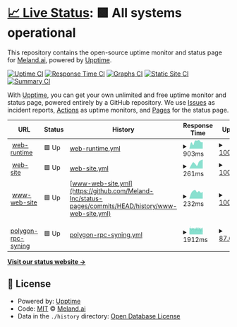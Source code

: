# [📈 Live Status](https://status.easybits.cn): <!--live status--> **🟩 All systems operational**

This repository contains the open-source uptime monitor and status page for [Meland.ai](https://www.icodeworld.cn), powered by [Upptime](https://github.com/upptime/upptime).

[![Uptime CI](https://github.com/ICodeWorld-Inc/status-pages/workflows/Uptime%20CI/badge.svg)](https://github.com/ICodeWorld-Inc/status-pages/actions?query=workflow%3A%22Uptime+CI%22)
[![Response Time CI](https://github.com/ICodeWorld-Inc/status-pages/workflows/Response%20Time%20CI/badge.svg)](https://github.com/ICodeWorld-Inc/status-pages/actions?query=workflow%3A%22Response+Time+CI%22)
[![Graphs CI](https://github.com/ICodeWorld-Inc/status-pages/workflows/Graphs%20CI/badge.svg)](https://github.com/ICodeWorld-Inc/status-pages/actions?query=workflow%3A%22Graphs+CI%22)
[![Static Site CI](https://github.com/ICodeWorld-Inc/status-pages/workflows/Static%20Site%20CI/badge.svg)](https://github.com/ICodeWorld-Inc/status-pages/actions?query=workflow%3A%22Static+Site+CI%22)
[![Summary CI](https://github.com/ICodeWorld-Inc/status-pages/workflows/Summary%20CI/badge.svg)](https://github.com/ICodeWorld-Inc/status-pages/actions?query=workflow%3A%22Summary+CI%22)

With [Upptime](https://upptime.js.org), you can get your own unlimited and free uptime monitor and status page, powered entirely by a GitHub repository. We use [Issues](https://github.com/ICodeWorld-Inc/status-pages/issues) as incident reports, [Actions](https://github.com/ICodeWorld-Inc/status-pages/actions) as uptime monitors, and [Pages](https://status.easybits.cn) for the status page.

<!--start: status pages-->
<!-- This summary is generated by Upptime (https://github.com/upptime/upptime) -->
<!-- Do not edit this manually, your changes will be overwritten -->
<!-- prettier-ignore -->
| URL | Status | History | Response Time | Uptime |
| --- | ------ | ------- | ------------- | ------ |
| <img alt="" src="https://favicons.githubusercontent.com/web-runtime-release.melandworld.com" height="13"> [web-runtime](https://web-runtime-release.melandworld.com/) | 🟩 Up | [web-runtime.yml](https://github.com/Meland-Inc/status-pages/commits/HEAD/history/web-runtime.yml) | <details><summary><img alt="Response time graph" src="./graphs/web-runtime/response-time-week.png" height="20"> 903ms</summary><br><a href="https://status.melandworld.com/history/web-runtime"><img alt="Response time 1005" src="https://img.shields.io/endpoint?url=https%3A%2F%2Fraw.githubusercontent.com%2FMeland-Inc%2Fstatus-pages%2FHEAD%2Fapi%2Fweb-runtime%2Fresponse-time.json"></a><br><a href="https://status.melandworld.com/history/web-runtime"><img alt="24-hour response time 851" src="https://img.shields.io/endpoint?url=https%3A%2F%2Fraw.githubusercontent.com%2FMeland-Inc%2Fstatus-pages%2FHEAD%2Fapi%2Fweb-runtime%2Fresponse-time-day.json"></a><br><a href="https://status.melandworld.com/history/web-runtime"><img alt="7-day response time 903" src="https://img.shields.io/endpoint?url=https%3A%2F%2Fraw.githubusercontent.com%2FMeland-Inc%2Fstatus-pages%2FHEAD%2Fapi%2Fweb-runtime%2Fresponse-time-week.json"></a><br><a href="https://status.melandworld.com/history/web-runtime"><img alt="30-day response time 921" src="https://img.shields.io/endpoint?url=https%3A%2F%2Fraw.githubusercontent.com%2FMeland-Inc%2Fstatus-pages%2FHEAD%2Fapi%2Fweb-runtime%2Fresponse-time-month.json"></a><br><a href="https://status.melandworld.com/history/web-runtime"><img alt="1-year response time 1005" src="https://img.shields.io/endpoint?url=https%3A%2F%2Fraw.githubusercontent.com%2FMeland-Inc%2Fstatus-pages%2FHEAD%2Fapi%2Fweb-runtime%2Fresponse-time-year.json"></a></details> | <details><summary><a href="https://status.melandworld.com/history/web-runtime">100.00%</a></summary><a href="https://status.melandworld.com/history/web-runtime"><img alt="All-time uptime 96.02%" src="https://img.shields.io/endpoint?url=https%3A%2F%2Fraw.githubusercontent.com%2FMeland-Inc%2Fstatus-pages%2FHEAD%2Fapi%2Fweb-runtime%2Fuptime.json"></a><br><a href="https://status.melandworld.com/history/web-runtime"><img alt="24-hour uptime 100.00%" src="https://img.shields.io/endpoint?url=https%3A%2F%2Fraw.githubusercontent.com%2FMeland-Inc%2Fstatus-pages%2FHEAD%2Fapi%2Fweb-runtime%2Fuptime-day.json"></a><br><a href="https://status.melandworld.com/history/web-runtime"><img alt="7-day uptime 100.00%" src="https://img.shields.io/endpoint?url=https%3A%2F%2Fraw.githubusercontent.com%2FMeland-Inc%2Fstatus-pages%2FHEAD%2Fapi%2Fweb-runtime%2Fuptime-week.json"></a><br><a href="https://status.melandworld.com/history/web-runtime"><img alt="30-day uptime 99.94%" src="https://img.shields.io/endpoint?url=https%3A%2F%2Fraw.githubusercontent.com%2FMeland-Inc%2Fstatus-pages%2FHEAD%2Fapi%2Fweb-runtime%2Fuptime-month.json"></a><br><a href="https://status.melandworld.com/history/web-runtime"><img alt="1-year uptime 96.02%" src="https://img.shields.io/endpoint?url=https%3A%2F%2Fraw.githubusercontent.com%2FMeland-Inc%2Fstatus-pages%2FHEAD%2Fapi%2Fweb-runtime%2Fuptime-year.json"></a></details>
| <img alt="" src="https://favicons.githubusercontent.com/meland.ai" height="13"> [web-site](https://meland.ai/) | 🟩 Up | [web-site.yml](https://github.com/Meland-Inc/status-pages/commits/HEAD/history/web-site.yml) | <details><summary><img alt="Response time graph" src="./graphs/web-site/response-time-week.png" height="20"> 261ms</summary><br><a href="https://status.melandworld.com/history/web-site"><img alt="Response time 337" src="https://img.shields.io/endpoint?url=https%3A%2F%2Fraw.githubusercontent.com%2FMeland-Inc%2Fstatus-pages%2FHEAD%2Fapi%2Fweb-site%2Fresponse-time.json"></a><br><a href="https://status.melandworld.com/history/web-site"><img alt="24-hour response time 400" src="https://img.shields.io/endpoint?url=https%3A%2F%2Fraw.githubusercontent.com%2FMeland-Inc%2Fstatus-pages%2FHEAD%2Fapi%2Fweb-site%2Fresponse-time-day.json"></a><br><a href="https://status.melandworld.com/history/web-site"><img alt="7-day response time 261" src="https://img.shields.io/endpoint?url=https%3A%2F%2Fraw.githubusercontent.com%2FMeland-Inc%2Fstatus-pages%2FHEAD%2Fapi%2Fweb-site%2Fresponse-time-week.json"></a><br><a href="https://status.melandworld.com/history/web-site"><img alt="30-day response time 328" src="https://img.shields.io/endpoint?url=https%3A%2F%2Fraw.githubusercontent.com%2FMeland-Inc%2Fstatus-pages%2FHEAD%2Fapi%2Fweb-site%2Fresponse-time-month.json"></a><br><a href="https://status.melandworld.com/history/web-site"><img alt="1-year response time 337" src="https://img.shields.io/endpoint?url=https%3A%2F%2Fraw.githubusercontent.com%2FMeland-Inc%2Fstatus-pages%2FHEAD%2Fapi%2Fweb-site%2Fresponse-time-year.json"></a></details> | <details><summary><a href="https://status.melandworld.com/history/web-site">100.00%</a></summary><a href="https://status.melandworld.com/history/web-site"><img alt="All-time uptime 100.00%" src="https://img.shields.io/endpoint?url=https%3A%2F%2Fraw.githubusercontent.com%2FMeland-Inc%2Fstatus-pages%2FHEAD%2Fapi%2Fweb-site%2Fuptime.json"></a><br><a href="https://status.melandworld.com/history/web-site"><img alt="24-hour uptime 100.00%" src="https://img.shields.io/endpoint?url=https%3A%2F%2Fraw.githubusercontent.com%2FMeland-Inc%2Fstatus-pages%2FHEAD%2Fapi%2Fweb-site%2Fuptime-day.json"></a><br><a href="https://status.melandworld.com/history/web-site"><img alt="7-day uptime 100.00%" src="https://img.shields.io/endpoint?url=https%3A%2F%2Fraw.githubusercontent.com%2FMeland-Inc%2Fstatus-pages%2FHEAD%2Fapi%2Fweb-site%2Fuptime-week.json"></a><br><a href="https://status.melandworld.com/history/web-site"><img alt="30-day uptime 100.00%" src="https://img.shields.io/endpoint?url=https%3A%2F%2Fraw.githubusercontent.com%2FMeland-Inc%2Fstatus-pages%2FHEAD%2Fapi%2Fweb-site%2Fuptime-month.json"></a><br><a href="https://status.melandworld.com/history/web-site"><img alt="1-year uptime 100.00%" src="https://img.shields.io/endpoint?url=https%3A%2F%2Fraw.githubusercontent.com%2FMeland-Inc%2Fstatus-pages%2FHEAD%2Fapi%2Fweb-site%2Fuptime-year.json"></a></details>
| <img alt="" src="https://favicons.githubusercontent.com/www.meland.ai" height="13"> [www-web-site](https://www.meland.ai/) | 🟩 Up | [www-web-site.yml](https://github.com/Meland-Inc/status-pages/commits/HEAD/history/www-web-site.yml) | <details><summary><img alt="Response time graph" src="./graphs/www-web-site/response-time-week.png" height="20"> 232ms</summary><br><a href="https://status.melandworld.com/history/www-web-site"><img alt="Response time 323" src="https://img.shields.io/endpoint?url=https%3A%2F%2Fraw.githubusercontent.com%2FMeland-Inc%2Fstatus-pages%2FHEAD%2Fapi%2Fwww-web-site%2Fresponse-time.json"></a><br><a href="https://status.melandworld.com/history/www-web-site"><img alt="24-hour response time 223" src="https://img.shields.io/endpoint?url=https%3A%2F%2Fraw.githubusercontent.com%2FMeland-Inc%2Fstatus-pages%2FHEAD%2Fapi%2Fwww-web-site%2Fresponse-time-day.json"></a><br><a href="https://status.melandworld.com/history/www-web-site"><img alt="7-day response time 232" src="https://img.shields.io/endpoint?url=https%3A%2F%2Fraw.githubusercontent.com%2FMeland-Inc%2Fstatus-pages%2FHEAD%2Fapi%2Fwww-web-site%2Fresponse-time-week.json"></a><br><a href="https://status.melandworld.com/history/www-web-site"><img alt="30-day response time 287" src="https://img.shields.io/endpoint?url=https%3A%2F%2Fraw.githubusercontent.com%2FMeland-Inc%2Fstatus-pages%2FHEAD%2Fapi%2Fwww-web-site%2Fresponse-time-month.json"></a><br><a href="https://status.melandworld.com/history/www-web-site"><img alt="1-year response time 323" src="https://img.shields.io/endpoint?url=https%3A%2F%2Fraw.githubusercontent.com%2FMeland-Inc%2Fstatus-pages%2FHEAD%2Fapi%2Fwww-web-site%2Fresponse-time-year.json"></a></details> | <details><summary><a href="https://status.melandworld.com/history/www-web-site">100.00%</a></summary><a href="https://status.melandworld.com/history/www-web-site"><img alt="All-time uptime 100.00%" src="https://img.shields.io/endpoint?url=https%3A%2F%2Fraw.githubusercontent.com%2FMeland-Inc%2Fstatus-pages%2FHEAD%2Fapi%2Fwww-web-site%2Fuptime.json"></a><br><a href="https://status.melandworld.com/history/www-web-site"><img alt="24-hour uptime 100.00%" src="https://img.shields.io/endpoint?url=https%3A%2F%2Fraw.githubusercontent.com%2FMeland-Inc%2Fstatus-pages%2FHEAD%2Fapi%2Fwww-web-site%2Fuptime-day.json"></a><br><a href="https://status.melandworld.com/history/www-web-site"><img alt="7-day uptime 100.00%" src="https://img.shields.io/endpoint?url=https%3A%2F%2Fraw.githubusercontent.com%2FMeland-Inc%2Fstatus-pages%2FHEAD%2Fapi%2Fwww-web-site%2Fuptime-week.json"></a><br><a href="https://status.melandworld.com/history/www-web-site"><img alt="30-day uptime 100.00%" src="https://img.shields.io/endpoint?url=https%3A%2F%2Fraw.githubusercontent.com%2FMeland-Inc%2Fstatus-pages%2FHEAD%2Fapi%2Fwww-web-site%2Fuptime-month.json"></a><br><a href="https://status.melandworld.com/history/www-web-site"><img alt="1-year uptime 100.00%" src="https://img.shields.io/endpoint?url=https%3A%2F%2Fraw.githubusercontent.com%2FMeland-Inc%2Fstatus-pages%2FHEAD%2Fapi%2Fwww-web-site%2Fuptime-year.json"></a></details>
| <img alt="" src="https://favicons.githubusercontent.com/status-pages.vercel.app" height="13"> [polygon-rpc-syning](https://status-pages.vercel.app/api/polygon-rpc-syncing) | 🟩 Up | [polygon-rpc-syning.yml](https://github.com/Meland-Inc/status-pages/commits/HEAD/history/polygon-rpc-syning.yml) | <details><summary><img alt="Response time graph" src="./graphs/polygon-rpc-syning/response-time-week.png" height="20"> 1912ms</summary><br><a href="https://status.melandworld.com/history/polygon-rpc-syning"><img alt="Response time 1929" src="https://img.shields.io/endpoint?url=https%3A%2F%2Fraw.githubusercontent.com%2FMeland-Inc%2Fstatus-pages%2FHEAD%2Fapi%2Fpolygon-rpc-syning%2Fresponse-time.json"></a><br><a href="https://status.melandworld.com/history/polygon-rpc-syning"><img alt="24-hour response time 2063" src="https://img.shields.io/endpoint?url=https%3A%2F%2Fraw.githubusercontent.com%2FMeland-Inc%2Fstatus-pages%2FHEAD%2Fapi%2Fpolygon-rpc-syning%2Fresponse-time-day.json"></a><br><a href="https://status.melandworld.com/history/polygon-rpc-syning"><img alt="7-day response time 1912" src="https://img.shields.io/endpoint?url=https%3A%2F%2Fraw.githubusercontent.com%2FMeland-Inc%2Fstatus-pages%2FHEAD%2Fapi%2Fpolygon-rpc-syning%2Fresponse-time-week.json"></a><br><a href="https://status.melandworld.com/history/polygon-rpc-syning"><img alt="30-day response time 1924" src="https://img.shields.io/endpoint?url=https%3A%2F%2Fraw.githubusercontent.com%2FMeland-Inc%2Fstatus-pages%2FHEAD%2Fapi%2Fpolygon-rpc-syning%2Fresponse-time-month.json"></a><br><a href="https://status.melandworld.com/history/polygon-rpc-syning"><img alt="1-year response time 1929" src="https://img.shields.io/endpoint?url=https%3A%2F%2Fraw.githubusercontent.com%2FMeland-Inc%2Fstatus-pages%2FHEAD%2Fapi%2Fpolygon-rpc-syning%2Fresponse-time-year.json"></a></details> | <details><summary><a href="https://status.melandworld.com/history/polygon-rpc-syning">87.66%</a></summary><a href="https://status.melandworld.com/history/polygon-rpc-syning"><img alt="All-time uptime 94.06%" src="https://img.shields.io/endpoint?url=https%3A%2F%2Fraw.githubusercontent.com%2FMeland-Inc%2Fstatus-pages%2FHEAD%2Fapi%2Fpolygon-rpc-syning%2Fuptime.json"></a><br><a href="https://status.melandworld.com/history/polygon-rpc-syning"><img alt="24-hour uptime 83.72%" src="https://img.shields.io/endpoint?url=https%3A%2F%2Fraw.githubusercontent.com%2FMeland-Inc%2Fstatus-pages%2FHEAD%2Fapi%2Fpolygon-rpc-syning%2Fuptime-day.json"></a><br><a href="https://status.melandworld.com/history/polygon-rpc-syning"><img alt="7-day uptime 87.66%" src="https://img.shields.io/endpoint?url=https%3A%2F%2Fraw.githubusercontent.com%2FMeland-Inc%2Fstatus-pages%2FHEAD%2Fapi%2Fpolygon-rpc-syning%2Fuptime-week.json"></a><br><a href="https://status.melandworld.com/history/polygon-rpc-syning"><img alt="30-day uptime 84.51%" src="https://img.shields.io/endpoint?url=https%3A%2F%2Fraw.githubusercontent.com%2FMeland-Inc%2Fstatus-pages%2FHEAD%2Fapi%2Fpolygon-rpc-syning%2Fuptime-month.json"></a><br><a href="https://status.melandworld.com/history/polygon-rpc-syning"><img alt="1-year uptime 94.06%" src="https://img.shields.io/endpoint?url=https%3A%2F%2Fraw.githubusercontent.com%2FMeland-Inc%2Fstatus-pages%2FHEAD%2Fapi%2Fpolygon-rpc-syning%2Fuptime-year.json"></a></details>

<!--end: status pages-->

[**Visit our status website →**](https://status.melandworld.com)

## 📄 License

- Powered by: [Upptime](https://github.com/upptime/upptime)
- Code: [MIT](./LICENSE) © [Meland.ai](https://www.icodeworld.cn)
- Data in the `./history` directory: [Open Database License](https://opendatacommons.org/licenses/odbl/1-0/)
